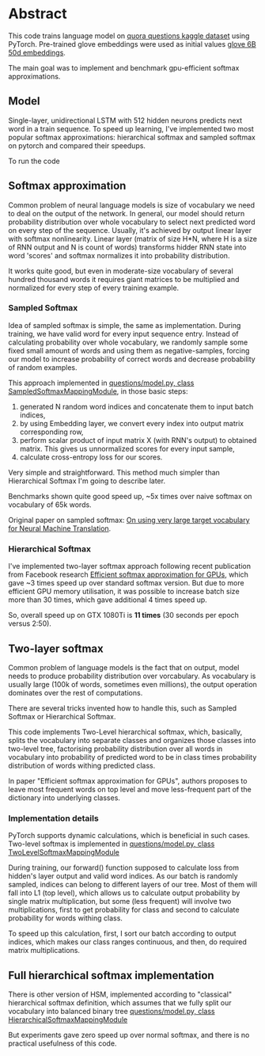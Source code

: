 # Abstract

This code trains language model on [quora questions kaggle dataset](https://www.kaggle.com/c/quora-question-pairs) 
using PyTorch. Pre-trained glove embeddings were used as initial values [glove 6B 50d embeddings](https://nlp.stanford.edu/projects/glove/). 

The main goal was to implement and benchmark gpu-efficient softmax approximations.

## Model

Single-layer, unidirectional LSTM with 512 hidden neurons predicts next word in a train sequence. To speed up learning, 
I've implemented two most popular softmax approximations: hierarchical softmax and sampled softmax on pytorch and 
compared their speedups.  

To run the code 

## Softmax approximation

Common problem of neural language models is size of vocabulary we need to deal on the output of the network. 
In general, our model should return probability distribution over whole vocabulary to select next predicted word on 
every step of the sequence. Usually, it's achieved by output linear layer with softmax nonlinearity. Linear layer 
(matrix of size H*N, where H is a size of RNN output and N is count of words) transforms hidder RNN state into word 
'scores' and softmax normalizes it into probability distribution.

It works quite good, but even in moderate-size vocabulary of several hundred thousand words it requires giant matrices
to be multiplied and normalized for every step of every training example.  

### Sampled Softmax

Idea of sampled softmax is simple, the same as implementation. During training, we have valid word for every input 
sequence entry. Instead of calculating probability over whole vocabulary, we randomly sample some fixed small amount of 
words and using them as negative-samples, forcing our model to increase probability of correct words and decrease 
probability of random examples. 

This approach implemented in [questions/model.py, class SampledSoftmaxMappingModule](https://github.com/Shmuma/pytorch_tests/blob/master/pract_rl/hw6.5/questions/questions/model.py#L262), 
in those basic steps:
1. generated N random word indices and concatenate them to input batch indices,
2. by using Embedding layer, we convert every index into output matrix corresponding row,
3. perform scalar product of input matrix X (with RNN's output) to obtained matrix. This gives us unnormalized scores for every input sample,
4. calculate cross-entropy loss for our scores.

Very simple and straightforward. This method much simpler than Hierarchical Softmax I'm going to describe later. 

Benchmarks shown quite good speed up, ~5x times over naive softmax on vocabulary of 65k words.

Original paper on sampled softmax: [On using very large target vocabulary for Neural Machine Translation](https://arxiv.org/abs/1412.2007).

### Hierarchical Softmax

I've implemented two-layer softmax approach following recent publication from Facebook research 
[Efficient softmax approximation for GPUs](https://arxiv.org/abs/1609.04309), which gave ~3 times speed 
up over standard softmax version. But due to more efficient GPU memory utilisation, it was possible to increase
batch size more than 30 times, which gave additional 4 times speed up. 

So, overall speed up on GTX 1080Ti is **11 times** (30 seconds per epoch versus 2:50).

## Two-layer softmax

Common problem of language models is the fact that on output, model needs to produce probability distribution over
vorcabulary. As vocabulary is usually large (100k of words, sometimes even millions), the output operation dominates
over the rest of computations.

There are several tricks invented how to handle this, such as Sampled Softmax or Hierarchical Softmax.

This code implements Two-Level hierarchical softmax, which, basically, splits the vocabulary into separate classes and
organizes those classes into two-level tree, factorising probability distribution over all words in vocabulary into
probability of predicted word to be in class times probability distribution of words withing predicted class.

In paper "Efficient softmax approximation for GPUs", authors proposes to leave most frequent words on top level and 
move less-frequent part of the dictionary into underlying classes.

### Implementation details

PyTorch supports dynamic calculations, which is beneficial in such cases. Two-level softmax is implemented in 
[questions/model.py, class TwoLevelSoftmaxMappingModule](https://github.com/Shmuma/pytorch_tests/blob/master/pract_rl/hw6.5/questions/questions/model.py#L142)

During training, our forward() function supposed to calculate loss from hidden's layer output and valid word indices.
As our batch is randomly sampled, indices can belong to different layers of our tree. Most of them will fall 
into L1 (top level), which allows us to calculate output probability by single matrix multiplication, but some 
(less frequent) will involve two multiplications, first to get probability for class and second to calculate
probability for words withing class.

To speed up this calculation, first, I sort our batch according to output indices, which makes our class ranges 
continuous, and then, do required matrix multiplications.

## Full hierarchical softmax implementation

There is other version of HSM, implemented according to "classical" hierarchical softmax definition, which 
assumes that we fully split our vocabulary into balanced binary tree 
[questions/model.py, class HierarchicalSoftmaxMappingModule](https://github.com/Shmuma/pytorch_tests/blob/master/pract_rl/hw6.5/questions/questions/model.py#L83)

But experiments gave zero speed up over normal softmax, and there is no practical usefulness of this code.  
 
